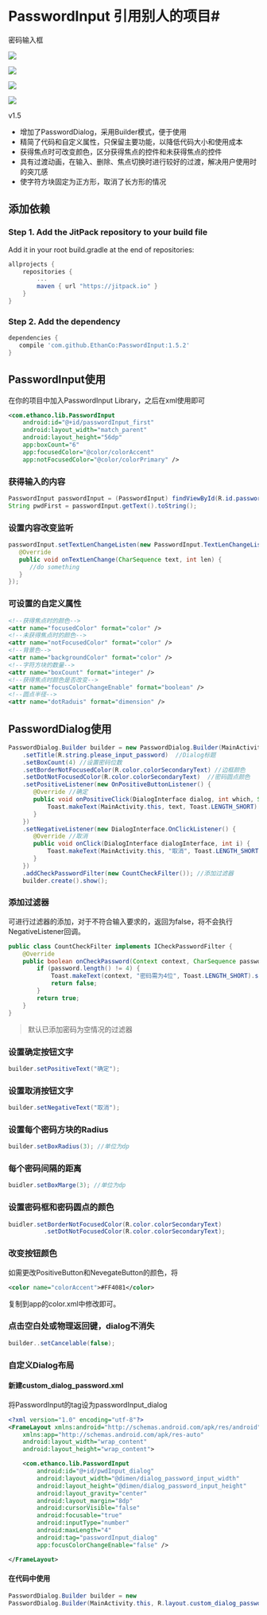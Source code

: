 # PasswordInput  引用别人的项目#
密码输入框    

![](http://oqk78xit2.bkt.clouddn.com/passwordInput.gif)  

![](/passwordInput.gif)  

![](http://oqk78xit2.bkt.clouddn.com/PasswordDialog.jpg)  

![](/PasswordDialog.jpg)

v1.5
  
- 增加了PasswordDialog，采用Builder模式，便于使用
- 精简了代码和自定义属性，只保留主要功能，以降低代码大小和使用成本
- 获得焦点时可改变颜色，区分获得焦点的控件和未获得焦点的控件
- 具有过渡动画，在输入、删除、焦点切换时进行较好的过渡，解决用户使用时的突兀感
- 使字符方块固定为正方形，取消了长方形的情况

## 添加依赖 ##

### Step 1. Add the JitPack repository to your build file ###

Add it in your root build.gradle at the end of repositories:  

``` Groovy
allprojects {
    repositories {
        ...
        maven { url "https://jitpack.io" }
    }
}
```

### Step 2. Add the dependency ###

``` Groovy
dependencies {
   compile 'com.github.EthanCo:PasswordInput:1.5.2'
}
```

## PasswordInput使用 ##

在你的项目中加入PasswordInput Library，之后在xml使用即可  

``` xml
<com.ethanco.lib.PasswordInput
    android:id="@+id/passwordInput_first"
    android:layout_width="match_parent"
    android:layout_height="56dp"
    app:boxCount="6"
    app:focusedColor="@color/colorAccent"
    app:notFocusedColor="@color/colorPrimary" />
```    

### 获得输入的内容 ###

``` java
PasswordInput passwordInput = (PasswordInput) findViewById(R.id.passwordInput);
String pwdFirst = passwordInput.getText().toString();
```	

### 设置内容改变监听 ###

``` java
passwordInput.setTextLenChangeListen(new PasswordInput.TextLenChangeListen() {
   @Override
   public void onTextLenChange(CharSequence text, int len) {
      //do something
   }
});
```    

### 可设置的自定义属性 ###

``` xml
<!--获得焦点时的颜色-->
<attr name="focusedColor" format="color" />
<!--未获得焦点时的颜色-->
<attr name="notFocusedColor" format="color" />
<!--背景色-->
<attr name="backgroundColor" format="color" />
<!--字符方块的数量-->
<attr name="boxCount" format="integer" />
<!--获得焦点时颜色是否改变-->
<attr name="focusColorChangeEnable" format="boolean" />
<!--圆点半径-->
<attr name="dotRaduis" format="dimension" />  
```

## PasswordDialog使用 ##

``` java
PasswordDialog.Builder builder = new PasswordDialog.Builder(MainActivity.this)
    .setTitle(R.string.please_input_password)  //Dialog标题
    .setBoxCount(4) //设置密码位数
    .setBorderNotFocusedColor(R.color.colorSecondaryText) //边框颜色
    .setDotNotFocusedColor(R.color.colorSecondaryText)  //密码圆点颜色
    .setPositiveListener(new OnPositiveButtonListener() { 
       @Override //确定
       public void onPositiveClick(DialogInterface dialog, int which, String text) {
           Toast.makeText(MainActivity.this, text, Toast.LENGTH_SHORT).show();
       }
    })
    .setNegativeListener(new DialogInterface.OnClickListener() {
       @Override //取消
       public void onClick(DialogInterface dialogInterface, int i) {
           Toast.makeText(MainActivity.this, "取消", Toast.LENGTH_SHORT).show();
       }
    })
    .addCheckPasswordFilter(new CountCheckFilter()); //添加过滤器
    builder.create().show();
```

### 添加过滤器 ###

可进行过滤器的添加，对于不符合输入要求的，返回为false，将不会执行NegativeListener回调。  

``` java
public class CountCheckFilter implements ICheckPasswordFilter {
    @Override
    public boolean onCheckPassword(Context context, CharSequence password) {
        if (password.length() != 4) {
            Toast.makeText(context, "密码需为4位", Toast.LENGTH_SHORT).show();
            return false;
        }
        return true;
    }
}
```

> 默认已添加密码为空情况的过滤器

### 设置确定按钮文字 ###

``` java
builder.setPositiveText("确定");
```

### 设置取消按钮文字 ###

``` java
builder.setNegativeText("取消");
```

### 设置每个密码方块的Radius ###

``` java
builder.setBoxRadius(3); //单位为dp
```

### 每个密码间隔的距离 ###

``` java
buidler.setBoxMarge(3); //单位为dp
```

### 设置密码框和密码圆点的颜色 ###

``` java
buidler.setBorderNotFocusedColor(R.color.colorSecondaryText)
          .setDotNotFocusedColor(R.color.colorSecondaryText);
```

### 改变按钮颜色 ###

如需更改PositiveButton和NevegateButton的颜色，将  	
``` xml
<color name="colorAccent">#FF4081</color>
```  
复制到app的color.xml中修改即可。  

### 点击空白处或物理返回键，dialog不消失 ###
``` java
builder..setCancelable(false);
```

### 自定义Dialog布局 ###

#### 新建custom_dialog_password.xml ####

将PasswordInput的tag设为passwordInput_dialog  

``` xml
<?xml version="1.0" encoding="utf-8"?>
<FrameLayout xmlns:android="http://schemas.android.com/apk/res/android"
    xmlns:app="http://schemas.android.com/apk/res-auto"
    android:layout_width="wrap_content"
    android:layout_height="wrap_content">

    <com.ethanco.lib.PasswordInput
        android:id="@+id/pwdInput_dialog"
        android:layout_width="@dimen/dialog_password_input_width"
        android:layout_height="@dimen/dialog_password_input_height"
        android:layout_gravity="center"
        android:layout_margin="8dp"
        android:cursorVisible="false"
        android:focusable="true"
        android:inputType="number"
        android:maxLength="4"
        android:tag="passwordInput_dialog"
        app:focusColorChangeEnable="false" />

</FrameLayout>
```

#### 在代码中使用 ####

``` java
PasswordDialog.Builder builder = new 
PasswordDialog.Builder(MainActivity.this, R.layout.custom_dialog_password);
```

